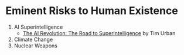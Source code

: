 # Eminent Risks to Human Existence

1. AI Superintelligence
    * [The AI Revolution: The Road to Superintelligence](https://waitbutwhy.com/2015/01/artificial-intelligence-revolution-1.html) by Tim Urban
2. Climate Change
3. Nuclear Weapons